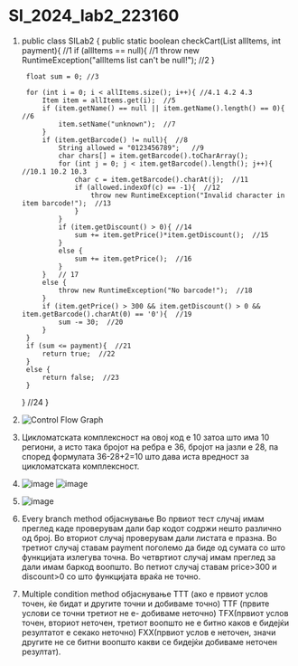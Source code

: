 # SI_2024_lab2_223160

1. public class SILab2 {
    public static boolean checkCart(List<Item> allItems, int payment){  //1
        if (allItems == null){ //1
            throw new RuntimeException("allItems list can't be null!"); //2
        }

        float sum = 0; //3

        for (int i = 0; i < allItems.size(); i++){ //4.1 4.2 4.3
            Item item = allItems.get(i);  //5
            if (item.getName() == null || item.getName().length() == 0){  //6
                item.setName("unknown");  //7
            }
            if (item.getBarcode() != null){  //8
                String allowed = "0123456789";   //9
                char chars[] = item.getBarcode().toCharArray();  
                for (int j = 0; j < item.getBarcode().length(); j++){  //10.1 10.2 10.3
                    char c = item.getBarcode().charAt(j);  //11
                    if (allowed.indexOf(c) == -1){  //12
                        throw new RuntimeException("Invalid character in item barcode!");  //13
                    }
                }
                if (item.getDiscount() > 0){ //14
                    sum += item.getPrice()*item.getDiscount();  //15
                } 
                else {
                    sum += item.getPrice();  //16
                }
            }   // 17
            else {
                throw new RuntimeException("No barcode!");  //18
            }
            if (item.getPrice() > 300 && item.getDiscount() > 0 && item.getBarcode().charAt(0) == '0'){  //19
                sum -= 30;  //20
            }
        }   
        if (sum <= payment){  //21
            return true;  //22
        }
        else {
            return false;  //23
        }
    }  //24
}

2. ![Control Flow Graph](https://github.com/donaivanova/SI_2024_lab2_223160/assets/165796806/7bc5a671-df20-4337-86a0-e37a6f36572e)
   
3. Цикломатската комплексност на овој код е 10 затоа што има 10 региони, а исто така бројот на ребра е 36, бројот на јазли е 28, па според формулата 36-28+2=10 што дава иста вредност за цикломатската комплексност.

4. ![image](https://github.com/donaivanova/SI_2024_lab2_223160/assets/165796806/4eda0fcc-14bd-454c-9e75-8a432ef76b41)
![image](https://github.com/donaivanova/SI_2024_lab2_223160/assets/165796806/4cc4da74-4ce7-46c6-985f-571aeb1dcaf2)


5. ![image](https://github.com/donaivanova/SI_2024_lab2_223160/assets/165796806/17667d18-d4d6-4e2e-a90a-9e0ec956cc53)

6. Every branch method објаснување
   Во првиот тест случај имам преглед каде проверувам дали бар кодот содржи нешто различно од број.
   Во вториот случај проверувам дали листата е празна.
   Во третиот случај ставам payment поголемо да биде од сумата со што функцијата излегува точна.
   Во четвртиот случај имам преглед за дали имам баркод воопшто.
   Во петиот случај ставам price>300 и discount>0 со што функцијата враќа не точно.

7. Multiple condition method објаснување
   ТТТ (ако е првиот услов точен, ќе бидат и другите точни и добиваме точно)
   TTF (првите услови се точни третиот не е- добиваме неточно)
   TFX(првиот услов точен, вториот неточен, третиот воопшто не е  битно каков е бидејќи резултатот е секако неточно)
   FXX(првиот услов е неточен, значи другите не се битни воопшто какви се бидејќи добиваме неточен резултат).

